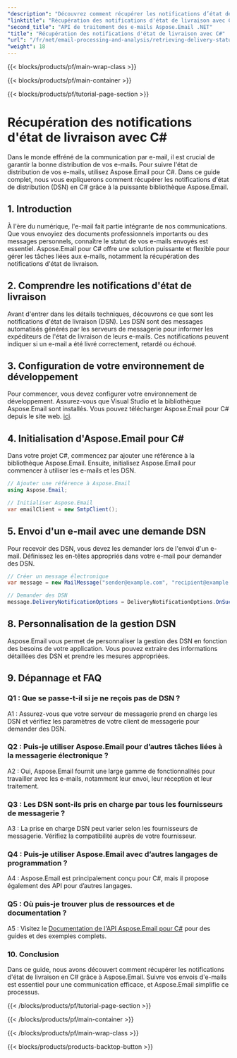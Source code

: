 ```yaml
---
"description": "Découvrez comment récupérer les notifications d’état de livraison des e-mails à l’aide de C# et d’Aspose.Email pour .NET."
"linktitle": "Récupération des notifications d'état de livraison avec C#"
"second_title": "API de traitement des e-mails Aspose.Email .NET"
"title": "Récupération des notifications d'état de livraison avec C#"
"url": "/fr/net/email-processing-and-analysis/retrieving-delivery-status-notifications-with-csharp/"
"weight": 18
---
```


{{< blocks/products/pf/main-wrap-class >}}

{{< blocks/products/pf/main-container >}}

{{< blocks/products/pf/tutorial-page-section >}}

# Récupération des notifications d'état de livraison avec C#


Dans le monde effréné de la communication par e-mail, il est crucial de garantir la bonne distribution de vos e-mails. Pour suivre l'état de distribution de vos e-mails, utilisez Aspose.Email pour C#. Dans ce guide complet, nous vous expliquerons comment récupérer les notifications d'état de distribution (DSN) en C# grâce à la puissante bibliothèque Aspose.Email.

## 1. Introduction

À l'ère du numérique, l'e-mail fait partie intégrante de nos communications. Que vous envoyiez des documents professionnels importants ou des messages personnels, connaître le statut de vos e-mails envoyés est essentiel. Aspose.Email pour C# offre une solution puissante et flexible pour gérer les tâches liées aux e-mails, notamment la récupération des notifications d'état de livraison.

## 2. Comprendre les notifications d'état de livraison

Avant d'entrer dans les détails techniques, découvrons ce que sont les notifications d'état de livraison (DSN). Les DSN sont des messages automatisés générés par les serveurs de messagerie pour informer les expéditeurs de l'état de livraison de leurs e-mails. Ces notifications peuvent indiquer si un e-mail a été livré correctement, retardé ou échoué.

## 3. Configuration de votre environnement de développement

Pour commencer, vous devez configurer votre environnement de développement. Assurez-vous que Visual Studio et la bibliothèque Aspose.Email sont installés. Vous pouvez télécharger Aspose.Email pour C# depuis le site web. [ici](https://www.aspose.com/downloads/email/net).

## 4. Initialisation d'Aspose.Email pour C#

Dans votre projet C#, commencez par ajouter une référence à la bibliothèque Aspose.Email. Ensuite, initialisez Aspose.Email pour commencer à utiliser les e-mails et les DSN.

```csharp
// Ajouter une référence à Aspose.Email
using Aspose.Email;

// Initialiser Aspose.Email
var emailClient = new SmtpClient();
```

## 5. Envoi d'un e-mail avec une demande DSN

Pour recevoir des DSN, vous devez les demander lors de l'envoi d'un e-mail. Définissez les en-têtes appropriés dans votre e-mail pour demander des DSN.

```csharp
// Créer un message électronique
var message = new MailMessage("sender@example.com", "recipient@example.com", "Subject", "Body");

// Demander des DSN
message.DeliveryNotificationOptions = DeliveryNotificationOptions.OnSuccess | DeliveryNotificationOptions.OnFailure;
```


## 8. Personnalisation de la gestion DSN

Aspose.Email vous permet de personnaliser la gestion des DSN en fonction des besoins de votre application. Vous pouvez extraire des informations détaillées des DSN et prendre les mesures appropriées.

## 9. Dépannage et FAQ

### Q1 : Que se passe-t-il si je ne reçois pas de DSN ?
A1 : Assurez-vous que votre serveur de messagerie prend en charge les DSN et vérifiez les paramètres de votre client de messagerie pour demander des DSN.

### Q2 : Puis-je utiliser Aspose.Email pour d’autres tâches liées à la messagerie électronique ?
A2 : Oui, Aspose.Email fournit une large gamme de fonctionnalités pour travailler avec les e-mails, notamment leur envoi, leur réception et leur traitement.

### Q3 : Les DSN sont-ils pris en charge par tous les fournisseurs de messagerie ?
A3 : La prise en charge DSN peut varier selon les fournisseurs de messagerie. Vérifiez la compatibilité auprès de votre fournisseur.

### Q4 : Puis-je utiliser Aspose.Email avec d’autres langages de programmation ?
A4 : Aspose.Email est principalement conçu pour C#, mais il propose également des API pour d’autres langages.

### Q5 : Où puis-je trouver plus de ressources et de documentation ?
A5 : Visitez le [Documentation de l'API Aspose.Email pour C#](https://reference.aspose.com/email/net/) pour des guides et des exemples complets.

### 10. Conclusion

Dans ce guide, nous avons découvert comment récupérer les notifications d'état de livraison en C# grâce à Aspose.Email. Suivre vos envois d'e-mails est essentiel pour une communication efficace, et Aspose.Email simplifie ce processus.

{{< /blocks/products/pf/tutorial-page-section >}}

{{< /blocks/products/pf/main-container >}}

{{< /blocks/products/pf/main-wrap-class >}}

{{< blocks/products/products-backtop-button >}}
